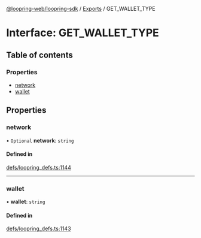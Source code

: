 [@loopring-web/loopring-sdk](../README.md) / [Exports](../modules.md) / GET\_WALLET\_TYPE

# Interface: GET\_WALLET\_TYPE

## Table of contents

### Properties

- [network](GET_WALLET_TYPE.md#network)
- [wallet](GET_WALLET_TYPE.md#wallet)

## Properties

### network

• `Optional` **network**: `string`

#### Defined in

[defs/loopring_defs.ts:1144](https://github.com/Loopring/loopring_sdk/blob/02976c9/src/defs/loopring_defs.ts#L1144)

___

### wallet

• **wallet**: `string`

#### Defined in

[defs/loopring_defs.ts:1143](https://github.com/Loopring/loopring_sdk/blob/02976c9/src/defs/loopring_defs.ts#L1143)
